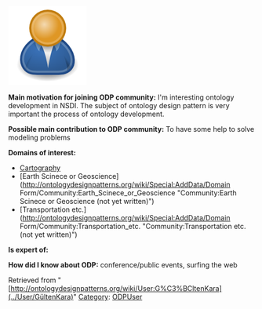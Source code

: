 [![Image:ODPUser.png](../images/a/a6/ODPUser.png)](../Image/ODPUser.png "Image:ODPUser.png")




  





__Main motivation for joining ODP community:__ I'm interesting ontology development in NSDI. The subject of ontology design pattern is very important the process of ontology development.


__Possible main contribution to ODP community:__ To have some help to solve modeling problems


__Domains of interest:__



* [Cartography](../Community/Cartography "Community:Cartography")
* [Earth Scinece or Geoscience](http://ontologydesignpatterns.org/wiki/Special:AddData/Domain Form/Community:Earth_Scinece_or_Geoscience "Community:Earth Scinece or Geoscience (not yet written)")
* [Transportation etc.](http://ontologydesignpatterns.org/wiki/Special:AddData/Domain Form/Community:Transportation_etc. "Community:Transportation etc. (not yet written)")


__Is expert of:__


  

__How did I know about ODP:__ conference/public events, surfing the web






Retrieved from "[http://ontologydesignpatterns.org/wiki/User:G%C3%BCltenKara](../User/GültenKara)"
 [Category](http://ontologydesignpatterns.org/wiki/Special:Categories "Special:Categories"): [ODPUser](../Category/ODPUser "Category:ODPUser")
